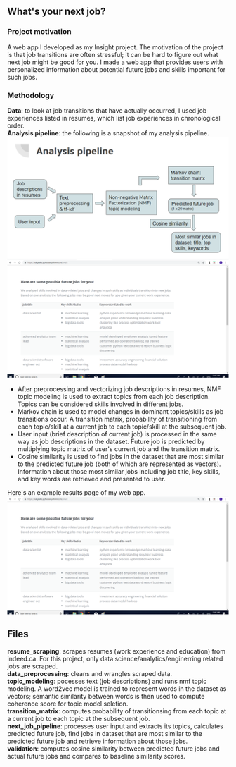## What's your next job?

### Project motivation
A web app I developed as my Insight project. The motivation of the project is that job transitions are often stressful; it can be hard to figure out what next job might be good for you. I made a web app that provides users with personalized information about potential future jobs and skills important for such jobs. 

### Methodology
__Data__: to look at job transitions that have actually occurred, I used job experiences listed in resumes, which list job experiences in chronological order.
<br>__Analysis pipeline__: the following is a snapshot of my analysis pipeline.
![Analysis Pipeline](analysispipeline.png)
![Webapp Results](webapp_results.png)
* After preprocessing and vectorizing job descriptions in resumes, NMF topic modeling is used to extract topics from each job description. Topics can be considered skills involved in different jobs.
* Markov chain is used to model changes in dominant topics/skills as job transitions occur. A transition matrix, probability of transitioning from each topic/skill at a current job to each topic/skill at the subsequent job.
* User input (brief description of current job) is processed in the same way as job descriptions in the dataset. Future job is predicted by multiplying topic matrix of user's current job and the transition matrix.
* Cosine similarity is used to find jobs in the dataset that are most similar to the predicted future job (both of which are represented as vectors). Information about those most similar jobs including job title, key skills, and key words are retrieved and presented to user.

Here's an example results page of my web app.
![Webapp Results](webapp_results.png)

## Files
__resume_scraping__: scrapes resumes (work experience and education) from indeed.ca. For this project, only data science/analytics/enginerring related jobs are scraped.
<br>__data_preprocessing__: cleans and wrangles scraped data.
<br>__topic_modeling__: pocesses text (job descriptions) and runs nmf topic modeling. A word2vec model is trained to represent words in the dataset as vectors; semantic similarity between words is then used to compute coherence score for topic model seletion.
<br>__transition_matrix__: computes probability of transitionsing from each topic at a current job to each topic at the subsequent job. 
<br>__next_job_pipeline__: processes user input and extracts its topics, calculates predicted future job, find jobs in dataset that are most similar to the predicted future job and retrieve information about those jobs.
<br>__validation__: computes cosine similarity between predicted future jobs and actual future jobs and compares to baseline similarity scores.
